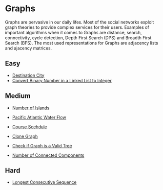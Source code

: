# Graphs
Graphs are pervasive in our daily lifes. Most of the social networks exploit graph theories to provide complex services for their users. 
Examples of important algorithms when it comes to Graphs are distance, search, connectivity, cycle detection, Depth First Search (DPS) and Breadth First Search (BFS). The most used representations for Graphs are adjacency lists and ajacency matrices.

## Easy
- [Destination City](https://leetcode.com/problems/destination-city/)
- [Convert Binary Number in a Linked List to Integer](https://leetcode.com/problems/convert-binary-number-in-a-linked-list-to-integer/)

## Medium
- [Number of Islands](https://leetcode.com/problems/number-of-islands/)
- [Pacific Atlantic Water Flow](https://leetcode.com/problems/pacific-atlantic-water-flow/)
- [Course Scehdule](https://leetcode.com/problems/course-schedule/)
- [Clone Graph](https://leetcode.com/problems/clone-graph/)
- [Check if Graph is a Valid Tree](https://www.geeksforgeeks.org/check-given-graph-tree/)

- [Number of Connected Components](https://www.geeksforgeeks.org/connected-components-in-an-undirected-graph/)
## Hard
- [Longest Consecutive Sequence](https://leetcode.com/problems/longest-consecutive-sequence/)
